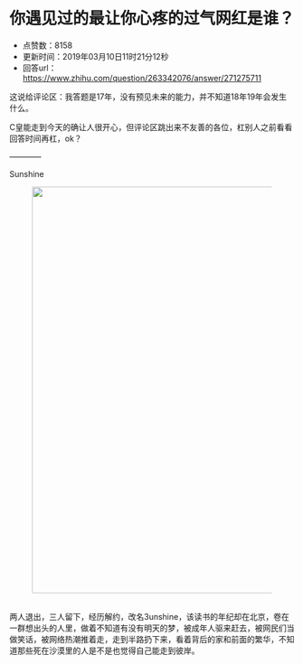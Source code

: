 # 你遇见过的最让你心疼的过气网红是谁？
- 点赞数：8158
- 更新时间：2019年03月10日11时21分12秒
- 回答url：https://www.zhihu.com/question/263342076/answer/271275711
<body>
 <p data-pid="60B8_ggK">这说给评论区：我答题是17年，没有预见未来的能力，并不知道18年19年会发生什么。</p>
 <p data-pid="TbHiQpc_">C皇能走到今天的确让人很开心，但评论区跳出来不友善的各位，杠别人之前看看回答时间再杠，ok？</p>
 <p data-pid="22twWFTv">————</p>
 <p data-pid="kRGkZIq8">Sunshine</p>
 <figure data-size="normal">
  <img src="https://picx.zhimg.com/50/v2-43b94e1d68d53ca7efc2eaaf1870553a_720w.jpg?source=1940ef5c" data-rawwidth="720" data-rawheight="347" data-size="normal" data-original-token="v2-43b94e1d68d53ca7efc2eaaf1870553a" class="origin_image zh-lightbox-thumb" width="720" data-original="https://picx.zhimg.com/v2-43b94e1d68d53ca7efc2eaaf1870553a_r.jpg?source=1940ef5c">
 </figure>
 <p data-pid="TcjzofpC"><br>
  两人退出，三人留下，经历解约，改名3unshine，该读书的年纪却在北京，卷在一群想出头的人里，做着不知道有没有明天的梦，被成年人驱来赶去，被网民们当做笑话，被网络热潮推着走，走到半路扔下来，看着背后的家和前面的繁华，不知道那些死在沙漠里的人是不是也觉得自己能走到彼岸。</p>
</body>